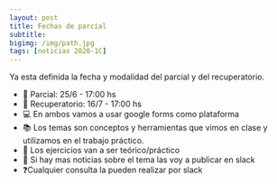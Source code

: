 ```yaml
---
layout: post
title: Fechas de parcial
subtitle: 
bigimg: /img/path.jpg
tags: [noticias 2020-1C]
---
```


Ya esta definida la fecha y modalidad del parcial y del recuperatorio.
- :date: Parcial: 25/6 - 17:00 hs
- :date: Recuperatorio: 16/7 -  17:00 hs
- :computer: En ambos vamos a usar google forms como plataforma
- :books: Los temas son conceptos y herramientas que vimos en clase y utilizamos en el trabajo práctico.
- :pencil: Los ejercicios van a ser teórico/práctico
- :newspaper: Si hay mas noticias sobre el tema las voy a publicar en slack
- :question:Cualquier consulta la pueden realizar por slack

